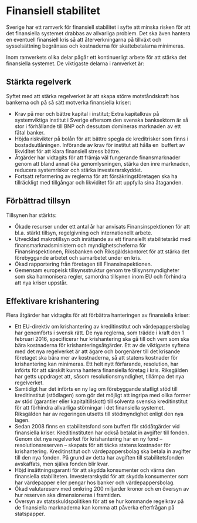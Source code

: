 # Finansiell stabilitet

Sverige har ett ramverk för finansiell stabilitet i syfte att minska risken för att det finansiella systemet drabbas av allvarliga problem. Det ska även hantera en eventuell finansiell kris så att återverkningarna på tillväxt och sysselsättning begränsas och kostnaderna för skattebetalarna minimeras.


Inom ramverkets olika delar pågår ett kontinuerligt arbete för att stärka det finansiella systemet. De viktigaste delarna i ramverket är:

## Stärkta regelverk

Syftet med att stärka regelverket är att skapa större motståndskraft hos bankerna och på så sätt motverka finansiella kriser:

* Krav på mer och bättre kapital i institut; Extra kapitalkrav på systemviktiga institut i Sverige eftersom den svenska banksektorn är så stor i förhållande till BNP och dessutom domineras marknaden av ett fåtal banker.
* Höjda riskvikter på bolån för att bättre spegla de kreditrisker som finns i bostadsutlåningen. Införande av krav för institut att hålla en  buffert av likviditet för att klara finansiell stress bättre.
* Åtgärder har vidtagits för att främja väl fungerande finansmarknader genom att bland annat öka genomlysningen, stärka den inre marknaden, reducera systemrisker och stärka investerarskyddet.
* Fortsatt reformering av reglerna för att försäkringsföretagen ska ha tillräckligt med tillgångar och likviditet för att uppfylla sina åtaganden.

## Förbättrad tillsyn

Tillsynen har stärkts:

* Ökade resurser under ett antal år har anvisats Finansinspektionen för att bl.a. stärkt tillsyn, regelgivning och internationellt arbete.
* Utvecklad makrotillsyn och inrättande av ett finansiellt stabilitetsråd med finansmarknadsministern och myndighetscheferna för Finansinspektionen, Riksbanken och Riksgäldskontoret för att stärka det förebyggande arbetet och samarbetet under en kris.
* Ökad rapportering från företagen till Finansinspektionen.
* Gemensam europeisk tillsynsstruktur genom tre tillsynsmyndigheter som ska harmonisera regler, samordna tillsynen inom EU och förhindra att nya kriser uppstår.

## Effektivare krishantering

Flera åtgärder har vidtagits för att förbättra hanteringen av finansiella kriser:

* Ett EU\-direktiv om krishantering av kreditinstitut och värdepappersbolag har genomförts i svensk rätt. De nya reglerna, som trädde i kraft den 1 februari 2016, specificerar hur krishantering ska gå till och vem som ska bära kostnaderna för krishanteringsåtgärder. Ett av de viktigaste syftena med det nya regelverket är att ägare och borgenärer till det krisande företaget ska bära mer av kostnaderna, så att statens kostnader för krishantering kan minimeras. Ett helt nytt förfarande, resolution, har införts för att särskilt kunna hantera finansiella företag i kris. Riksgälden har getts uppdraget att, såsom resolutionsmyndighet, tillämpa det nya regelverket.
* Samtidigt har det införts en ny lag om förebyggande statligt stöd till kreditinstitut (stödlagen) som gör det möjligt att ingripa med olika former av stöd (garantier eller kapitaltillskott) till solventa svenska kreditinstitut för att förhindra allvarliga störningar i det finansiella systemet. Riksgälden har av regeringen utsetts till stödmyndighet enligt den nya lagen.
* Sedan 2008 finns en stabilitetsfond som buffert för stödåtgärder vid finansiella kriser. Kreditinstituten har också betalat in avgifter till fonden. Genom det nya regelverket för krishantering har en ny fond – resolutionsreserven – skapats för att täcka statens kostnader för krishantering. Kreditinstitut och värdepappersbolag ska betala in avgifter till den nya fonden. På grund av detta har avgiften till stabilitetsfonden avskaffats, men själva fonden blir kvar.
* Höjd insättningsgaranti för att skydda konsumenter och värna den finansiella stabiliteten. Investerarskydd för att skydda konsumenter som har värdepapper eller pengar hos banker och värdepappersbolag.
* Ökad valutareserv med omkring 200 miljarder kronor och en översyn av hur reserven ska dimensioneras i framtiden.
* Översyn av statsskuldspolitiken för att se hur kommande regelkrav på de finansiella marknaderna kan komma att påverka efterfrågan på statspapper.
